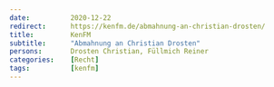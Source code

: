 ```yaml
---
date:          2020-12-22
redirect:      https://kenfm.de/abmahnung-an-christian-drosten/
title:         KenFM
subtitle:      "Abmahnung an Christian Drosten"
persons:       Drosten Christian, Füllmich Reiner
categories:    [Recht]
tags:          [kenfm]
---
```


